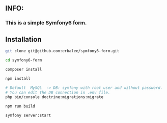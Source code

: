 ## INFO:

### This is a simple Symfony6 form. 

## Installation


```bash
git clone git@github.com:erbalee/symfony6-form.git

cd symfony6-form

composer install

npm install

# Default  MySQL  -> DB: symfony with root user and without password.
# You can edit the DB connection in .env file. 
php bin/console doctrine:migrations:migrate

npm run build

symfony server:start